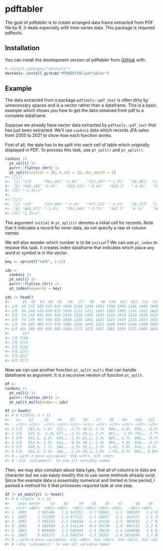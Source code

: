 
<!-- README.md is generated from README.Rmd. Please edit that file -->

# pdftabler

<!-- badges: start -->
<!-- badges: end -->

The goal of pdftabler is to create arranged data frame extracted from
PDF file by R. It deals especially with time-series data. This package
is required pdftools.

## Installation

You can install the development version of pdftabler from
[GitHub](https://github.com/) with:

``` r
# install.packages("devtools")
devtools::install_github("MTRBEKTCBT/pdftabler")
```

## Example

The data extracted from a package `pdftools::pdf_text` is often dirty by
unnecessary spaces and is a vector rather than a dataframe. This is a
basic example which shows you how to get the data obtained from pdf to a
complete dataframe.

Suppose we already have vector data extracted by `pdftools::pdf_text`
that has just been extracted. We’ll use `conbini` data which records JFA
sales from 2005 to 2021 to show how each function works.

First of all, the data has to be split into each cell of table which
originally displayed in PDF. To process this task, use `pt_cell()` and
`pt_split()`.

``` r
conbini |>
  pt_cell() |>
  purrr::flatten_chr() |>
  pt_split(initial = 29, n_col = 15, dur_month = 2)
#> [[1]]
#>  [1] "1月"     "561,491" "1.6%"    "513,357" "-1.7%"   "38,861"  "2.1%"   
#>  [8] "908,165" "2.4%"    "838,523" "-0.6%"   "618.3"   "-0.8%"   "612.2"  
#> [15] "-1.1%\n"
#> 
#> [[2]]
#>  [1] "2月"     "523,385" "-1.4%"   "477,521" "-2.5%"   "39,257"  "2.2%"   
#>  [8] "861,472" "-1.5%"   "791,004" "-3.7%"   "607.5"   "0.1%"    "603.7"  
#> [15] "1.2%\n"
```

The argument `initial` in `pt_split()` denotes a initial cell for
records. Note that it indicates a record for inner data, do not specify
a raw of column names.

We will also wonder which number is to be `initial`? We can use
`pt_index` to resolve this task. It creates index dataframe that
indicates which place any word or symbol is in the vector.

``` r
key <- sprintf("%d月", 1:12)

idx <- 
  conbini |>
  pt_cell() |>
  purrr::flatten_chr() |>
  pt_index(keywords = key)

idx |> head()
#>      V1  V2  V3  V4  V5   V6   V7   V8   V9  V10  V11  V12  V13  V14  V15  V16
#> 1月  29 225 420 615 810 1005 1200 1396 1592 1788 1984 2180 2408 2605 2802 2999
#> 2月  44 240 435 630 825 1020 1215 1411 1607 1803 1999 2195 2423 2620 2817 3014
#> 3月  59 255 450 645 840 1035 1230 1426 1622 1818 2014 2210 2438 2635 2832 3029
#> 4月  74 270 465 660 855 1050 1245 1441 1637 1833 2029 2225 2453 2650 2847 3044
#> 5月  89 285 480 675 870 1065 1260 1456 1652 1848 2044 2240 2468 2665 2863 3060
#> 6月 104 300 495 690 885 1080 1275 1471 1667 1863 2059 2255 2484 2680 2879 3076
#>      V17
#> 1月 3196
#> 2月 3211
#> 3月 3226
#> 4月 3241
#> 5月 3257
#> 6月 3273
```

Now we can use another function `pt_split_multi` that can handle
dataframe as argument. It is a recursive version of function `pt_split`.

``` r
df <- 
conbini |>
  pt_cell() |>
  purrr::flatten_chr() |>
  pt_split_multi(index = idx)

df |> head()
#> # A tibble: 6 × 15
#>   V1    V2     V3    V4    V5    V6    V7    V8    V9    V10   V11   V12   V13  
#>   <chr> <chr>  <chr> <chr> <chr> <chr> <chr> <chr> <chr> <chr> <chr> <chr> <chr>
#> 1 1月   561,4… 1.6%  513,… -1.7% 38,8… 2.1%  908,… 2.4%  838,… -0.6% 618.3 -0.8%
#> 2 2月   523,3… -1.4% 477,… -2.5% 39,2… 2.2%  861,… -1.5% 791,… -3.7% 607.5 0.1% 
#> 3 3月   601,5… 2.2%  549,… -1.4% 39,1… 2.3%  985,… 2.7%  905,… -0.5% 610.3 -0.4%
#> 4 4月   592,9… 2.4%  541,… -0.9% 39,1… 2.4%  994,… 3.3%  930,… -0.1% 596.1 -0.9%
#> 5 5月   600,6… 1.7%  548,… -1.9% 39,2… 2.5%  1,01… 3.6%  934,… 0.2%  590.7 -1.9%
#> 6 6月   601,3… 2.5%  548,… -1.3% 39,3… 2.8%  1,03… 3.7%  964,… 0.01% 581.2 -1.2%
#> # … with 2 more variables: V14 <chr>, V15 <chr>
#> # ℹ Use `colnames()` to see all variable names
```

Then, we may also complain about data type, that all of columns in data
are character but we can easily modify this to use some methods already
exist. Since the example data is essentially numerical and limited in
time period, I packed a method for it that processes required task at
one step.

``` r
df |> pt_modify() |> head()
#> # A tibble: 6 × 16
#>    year month     V2    V3     V4    V5    V6    V7      V8    V9    V10   V11
#>   <int> <dbl>  <dbl> <dbl>  <dbl> <dbl> <dbl> <dbl>   <dbl> <dbl>  <dbl> <dbl>
#> 1  2005     1 561491   1.6 513357  -1.7 38861   2.1  908165   2.4 838523 -0.6 
#> 2  2005     2 523385  -1.4 477521  -2.5 39257   2.2  861472  -1.5 791004 -3.7 
#> 3  2005     3 601531   2.2 549144  -1.4 39118   2.3  985632   2.7 905746 -0.5 
#> 4  2005     4 592949   2.4 541234  -0.9 39170   2.4  994731   3.3 930193 -0.1 
#> 5  2005     5 600660   1.7 548391  -1.9 39229   2.5 1016848   3.6 934089  0.2 
#> 6  2005     6 601371   2.5 548714  -1.3 39357   2.8 1034699   3.7 964136  0.01
#> # … with 4 more variables: V12 <dbl>, V13 <dbl>, V14 <dbl>, V15 <dbl>
#> # ℹ Use `colnames()` to see all variable names
```
